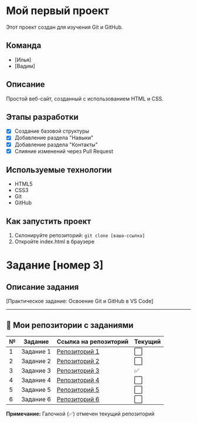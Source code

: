 # Мой первый проект

Этот проект создан для изучения Git и GitHub.

## Команда
- [Илья]
- [Вадим]

## Описание
Простой веб-сайт, созданный с использованием HTML и CSS.
## Этапы разработки
- [x] Создание базовой структуры
- [x] Добавление раздела "Навыки"
- [x] Добавление раздела "Контакты"
- [x] Слияние изменений через Pull Request

## Используемые технологии
- HTML5
- CSS3
- Git
- GitHub

## Как запустить проект
1. Склонируйте репозиторий: `git clone [ваша-ссылка]`
2. Откройте index.html в браузере

# Задание [номер 3]

## Описание задания
[Практическое задание: Освоение Git и GitHub в VS Code]

---

## 📁 Мои репозитории с заданиями

| № | Задание | Ссылка на репозиторий | Текущий |
|---|---------|----------------------|---------|
| 1 | Задание 1 | [Репозиторий 1](https://github.com/rgwaporj13/my-new-project) | ⬜ |
| 2 | Задание 2 | [Репозиторий 2](https://github.com/rgwaporj13/new-project) | ⬜ |
| 3 | Задание 3 | [Репозиторий 3](https://github.com/rgwaporj13/my-first-project) | ✅ |
| 4 | Задание 4 | [Репозиторий 4](https://github.com/rgwaporj13/task-2.1) | ⬜ |
| 5 | Задание 5 | [Репозиторий 5]() | ⬜ |
| 6 | Задание 6 | [Репозиторий 6](https://github.com/rgwaporj13/task-2.1) | ⬜ |

**Примечание:** Галочкой (✅) отмечен текущий репозиторий
